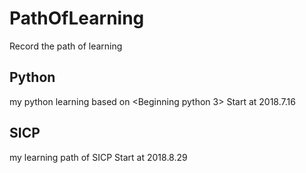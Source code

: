 # PathOfLearning
Record the path of learning

## Python
my python learning based on <Beginning python 3>
Start at 2018.7.16

## SICP
my learning path of SICP
Start at 2018.8.29